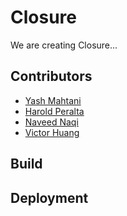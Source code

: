# Closure

We are creating Closure...

## Contributors

- [Yash Mahtani](https://github.com/gasperjw1)
- [Harold Peralta](https://github.com/HaroldisHarold)
- [Naveed Naqi](https://github.com/Naveed-Naqi)
- [Victor Huang](https://github.com/008705110)


## Build

## Deployment
